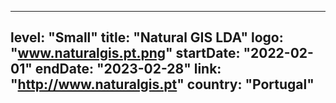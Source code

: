 
---
level: "Small"
title: "Natural GIS LDA"
logo: "www.naturalgis.pt.png"
startDate: "2022-02-01"
endDate: "2023-02-28"
link: "http://www.naturalgis.pt"
country: "Portugal"
---
